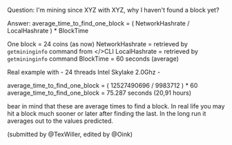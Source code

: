Question: I'm mining since XYZ with XYZ, why I haven't found a block yet?

Answer:
average_time_to_find_one_block = ( NetworkHashrate / LocalHashrate ) * BlockTime

One block = 24 coins (as now)
NetworkHashrate = retrieved by `getmininginfo` command from </>CLI
LocalHashrate = retrieved by `getmininginfo` command
BlockTime = 60 seconds (average)

Real example with - 24 threads Intel Skylake 2.0Ghz -

average_time_to_find_one_block = ( 12527490696 / 9983712 ) * 60
average_time_to_find_one_block = 75.287 seconds (20,91 hours)

bear in mind that these are average times to find a block. In real life you may hit a block much sooner or later after finding the last. In the long run it averages out to the values predicted.

(submitted by @TexWiller, edited by @Oink)